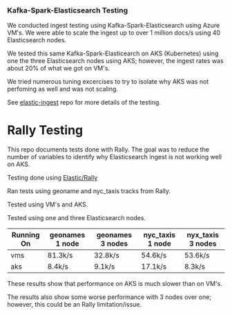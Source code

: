 ### Kafka-Spark-Elasticsearch Testing

We conducted ingest testing using Kafka-Spark-Elasticsearch using Azure VM's.  We were able to scale the ingest up to over 1 million docs/s using 40 Elasticsearch nodes.

We tested this same Kafka-Spark-Elasticearch on AKS (Kubernetes) using one the three Elasticsearch nodes using AKS; however, the ingest rates was about 20% of what we got on VM's.

We tried numerous tuning excercises to try to isolate why AKS was not perfoming as well and was not scaling.

See [elastic-ingest](https://github.com/david618/elastic-ingest) repo for more details of the testing.


# Rally Testing

This repo documents tests done with Rally.  The goal was to reduce the number of variables to identify why Elasticsearch ingest is not working well on AKS. 

Testing done using [Elastic/Rally](https://github.com/elastic/rally)

Ran tests using geoname and nyc_taxis tracks from Rally.

Tested using VM's and AKS.  

Tested using one and three Elasticsearch nodes.

|Running On|geonames 1 node|geonames 3 nodes|nyc_taxis 1 node|nyx_taxis 3 nodes|
|----------|---------------|----------------|----------------|-----------------|
|vms       |81.3k/s        |32.8k/s         |54.6k/s         |53.6k/s          |
|aks       |8.4k/s         |9.1k/s          |17.1k/s         |8.3k/s           |

These results show that performance on AKS is much slower than on VM's.

The results also show some worse performance with 3 nodes over one; however, this could be an Rally limitation/issue. 


